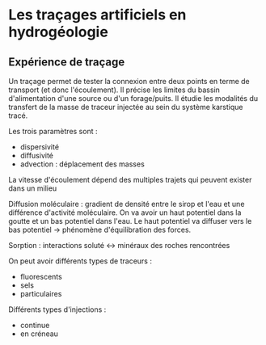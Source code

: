 # Les traçages artificiels en hydrogéologie

## Expérience de traçage

Un traçage permet de tester la connexion entre deux points en terme de transport (et donc l'écoulement). Il précise les limites du bassin d'alimentation d'une source ou d'un forage/puits. Il étudie les modalités du transfert de la masse de traceur injectée au sein du système karstique tracé.

Les trois paramètres sont :

- dispersivité
- diffusivité
- advection : déplacement des masses

La vitesse d'écoulement dépend des multiples trajets qui peuvent exister dans un milieu

Diffusion moléculaire : gradient de densité entre le sirop et l'eau et une différence d'activité moléculaire. On va avoir un haut potentiel dans la goutte et un bas potentiel dans l'eau. Le haut potentiel va diffuser vers le bas potentiel -> phénomène d'équilibration des forces. 

Sorption : interactions soluté <-> minéraux des roches rencontrées

On peut avoir différents types de traceurs : 

- fluorescents 
- sels
- particulaires
  
Différents types d'injections :

- continue
- en créneau 


